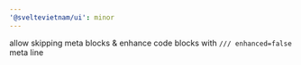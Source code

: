 ```yaml
---
'@sveltevietnam/ui': minor
---
```


allow skipping meta blocks & enhance code blocks with `/// enhanced=false` meta line
